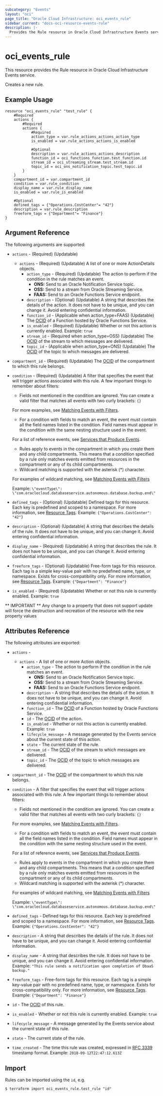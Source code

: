 ```yaml
---
subcategory: "Events"
layout: "oci"
page_title: "Oracle Cloud Infrastructure: oci_events_rule"
sidebar_current: "docs-oci-resource-events-rule"
description: |-
  Provides the Rule resource in Oracle Cloud Infrastructure Events service
---
```


# oci_events_rule
This resource provides the Rule resource in Oracle Cloud Infrastructure Events service.

Creates a new rule.


## Example Usage

```hcl
resource "oci_events_rule" "test_rule" {
	#Required
	actions {
		#Required
		actions {
			#Required
			action_type = var.rule_actions_actions_action_type
			is_enabled = var.rule_actions_actions_is_enabled

			#Optional
			description = var.rule_actions_actions_description
			function_id = oci_functions_function.test_function.id
			stream_id = oci_streaming_stream.test_stream.id
			topic_id = oci_ons_notification_topic.test_topic.id
		}
	}
	compartment_id = var.compartment_id
	condition = var.rule_condition
	display_name = var.rule_display_name
	is_enabled = var.rule_is_enabled

	#Optional
	defined_tags = {"Operations.CostCenter"= "42"}
	description = var.rule_description
	freeform_tags = {"Department"= "Finance"}
}
```

## Argument Reference

The following arguments are supported:

* `actions` - (Required) (Updatable) 
	* `actions` - (Required) (Updatable) A list of one or more ActionDetails objects. 
		* `action_type` - (Required) (Updatable) The action to perform if the condition in the rule matches an event.
			* **ONS:** Send to an Oracle Notification Service topic.
			* **OSS:** Send to a stream from Oracle Streaming Service.
			* **FAAS:** Send to an Oracle Functions Service endpoint. 
		* `description` - (Optional) (Updatable) A string that describes the details of the action. It does not have to be unique, and you can change it. Avoid entering confidential information. 
		* `function_id` - (Applicable when action_type=FAAS) (Updatable) The [OCID](https://docs.cloud.oracle.com/iaas/Content/General/Concepts/identifiers.htm) of a Function hosted by Oracle Functions Service. 
		* `is_enabled` - (Required) (Updatable) Whether or not this action is currently enabled.  Example: `true` 
		* `stream_id` - (Required when action_type=OSS) (Updatable) The [OCID](https://docs.cloud.oracle.com/iaas/Content/General/Concepts/identifiers.htm) of the stream to which messages are delivered. 
		* `topic_id` - (Applicable when action_type=ONS) (Updatable) The [OCID](https://docs.cloud.oracle.com/iaas/Content/General/Concepts/identifiers.htm) of the topic to which messages are delivered. 
* `compartment_id` - (Required) (Updatable) The [OCID](https://docs.cloud.oracle.com/iaas/Content/General/Concepts/identifiers.htm) of the compartment to which this rule belongs. 
* `condition` - (Required) (Updatable) A filter that specifies the event that will trigger actions associated with this rule. A few  important things to remember about filters:
	* Fields not mentioned in the condition are ignored. You can create a valid filter that matches all events with two curly brackets: `{}` 

	For more examples, see  [Matching Events with Filters](https://docs.cloud.oracle.com/iaas/Content/Events/Concepts/filterevents.htm).       
	* For a condition with fields to match an event, the event must contain all the field names  listed in the condition. Field names must appear in the condition with the same nesting  structure used in the event. 

	For a list of reference events, see  [Services that Produce Events](https://docs.cloud.oracle.com/iaas/Content/Events/Reference/eventsproducers.htm).       
	* Rules apply to events in the compartment in which you create them and any child compartments.  This means that a condition specified by a rule only matches events emitted from resources in  the compartment or any of its child compartments. 
	* Wildcard matching is supported with the asterisk (*) character. 

	For examples of wildcard matching, see  [Matching Events with Filters](https://docs.cloud.oracle.com/iaas/Content/Events/Concepts/filterevents.htm)

	Example: `\"eventType\": \"com.oraclecloud.databaseservice.autonomous.database.backup.end\"` 
* `defined_tags` - (Optional) (Updatable) Defined tags for this resource. Each key is predefined and scoped to a namespace. For more information, see [Resource Tags](https://docs.cloud.oracle.com/iaas/Content/General/Concepts/resourcetags.htm).  Example: `{"Operations.CostCenter": "42"}` 
* `description` - (Optional) (Updatable) A string that describes the details of the rule. It does not have to be unique, and you can change it. Avoid entering confidential information. 
* `display_name` - (Required) (Updatable) A string that describes the rule. It does not have to be unique, and you can change it. Avoid entering confidential information. 
* `freeform_tags` - (Optional) (Updatable) Free-form tags for this resource. Each tag is a simple key-value pair with no predefined name, type, or namespace. Exists for cross-compatibility only. For more information, see [Resource Tags](https://docs.cloud.oracle.com/iaas/Content/General/Concepts/resourcetags.htm).  Example: `{"Department": "Finance"}` 
* `is_enabled` - (Required) (Updatable) Whether or not this rule is currently enabled.  Example: `true` 


** IMPORTANT **
Any change to a property that does not support update will force the destruction and recreation of the resource with the new property values

## Attributes Reference

The following attributes are exported:

* `actions` - 
	* `actions` - A list of one or more Action objects. 
		* `action_type` - The action to perform if the condition in the rule matches an event.
			* **ONS:** Send to an Oracle Notification Service topic.
			* **OSS:** Send to a stream from Oracle Streaming Service.
			* **FAAS:** Send to an Oracle Functions Service endpoint. 
		* `description` - A string that describes the details of the action. It does not have to be unique, and you can change it. Avoid entering confidential information. 
		* `function_id` - The [OCID](https://docs.cloud.oracle.com/iaas/Content/General/Concepts/identifiers.htm) of a Function hosted by Oracle Functions Service. 
		* `id` - The [OCID](https://docs.cloud.oracle.com/iaas/Content/General/Concepts/identifiers.htm) of the action. 
		* `is_enabled` - Whether or not this action is currently enabled.  Example: `true` 
		* `lifecycle_message` - A message generated by the Events service about the current state of this action. 
		* `state` - The current state of the rule. 
		* `stream_id` - The [OCID](https://docs.cloud.oracle.com/iaas/Content/General/Concepts/identifiers.htm) of the stream to which messages are delivered. 
		* `topic_id` - The [OCID](https://docs.cloud.oracle.com/iaas/Content/General/Concepts/identifiers.htm) of the topic to which messages are delivered. 
* `compartment_id` - The [OCID](https://docs.cloud.oracle.com/iaas/Content/General/Concepts/identifiers.htm) of the compartment to which this rule belongs. 
* `condition` - A filter that specifies the event that will trigger actions associated with this rule. A few  important things to remember about filters:
	* Fields not mentioned in the condition are ignored. You can create a valid filter that matches all events with two curly brackets: `{}` 

	For more examples, see  [Matching Events with Filters](https://docs.cloud.oracle.com/iaas/Content/Events/Concepts/filterevents.htm).       
	* For a condition with fields to match an event, the event must contain all the field names  listed in the condition. Field names must appear in the condition with the same nesting  structure used in the event. 

	For a list of reference events, see  [Services that Produce Events](https://docs.cloud.oracle.com/iaas/Content/Events/Reference/eventsproducers.htm).       
	* Rules apply to events in the compartment in which you create them and any child compartments.  This means that a condition specified by a rule only matches events emitted from resources in  the compartment or any of its child compartments. 
	* Wildcard matching is supported with the asterisk (*) character. 

	For examples of wildcard matching, see  [Matching Events with Filters](https://docs.cloud.oracle.com/iaas/Content/Events/Concepts/filterevents.htm)

	Example: `\"eventType\": \"com.oraclecloud.databaseservice.autonomous.database.backup.end\"` 
* `defined_tags` - Defined tags for this resource. Each key is predefined and scoped to a namespace. For more information, see [Resource Tags](https://docs.cloud.oracle.com/iaas/Content/General/Concepts/resourcetags.htm).  Example: `{"Operations.CostCenter": "42"}` 
* `description` - A string that describes the details of the rule. It does not have to be unique, and you can change it. Avoid entering confidential information. 
* `display_name` - A string that describes the rule. It does not have to be unique, and you can change it. Avoid entering confidential information.  Example: `"This rule sends a notification upon completion of DbaaS backup."` 
* `freeform_tags` - Free-form tags for this resource. Each tag is a simple key-value pair with no predefined name, type, or namespace. Exists for cross-compatibility only. For more information, see [Resource Tags](https://docs.cloud.oracle.com/iaas/Content/General/Concepts/resourcetags.htm).  Example: `{"Department": "Finance"}` 
* `id` - The [OCID](https://docs.cloud.oracle.com/iaas/Content/General/Concepts/identifiers.htm) of this rule. 
* `is_enabled` - Whether or not this rule is currently enabled.  Example: `true` 
* `lifecycle_message` - A message generated by the Events service about the current state of this rule. 
* `state` - The current state of the rule. 
* `time_created` - The time this rule was created, expressed in [RFC 3339](https://tools.ietf.org/html/rfc3339) timestamp format.  Example: `2018-09-12T22:47:12.613Z` 

## Import

Rules can be imported using the `id`, e.g.

```
$ terraform import oci_events_rule.test_rule "id"
```

